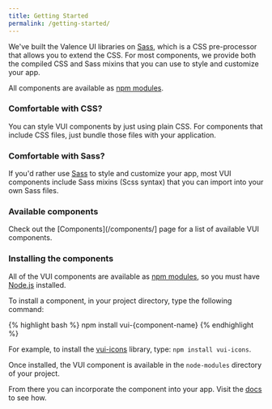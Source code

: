 ```yaml
---
title: Getting Started
permalink: /getting-started/
---
```


We've built the Valence UI libraries on [Sass](http://sass-lang.com/), which is a CSS pre-processor that allows you to extend the CSS. For most components, we provide both the compiled CSS and Sass mixins that you can use to style and customize your app.

All components are available as [npm modules](https://www.npmjs.org/browse/keyword/vui).

### Comfortable with CSS?

You can style VUI components by just using plain CSS. For components that include CSS files, just bundle those files with your application.

### Comfortable with Sass?

If you'd rather use [Sass](http://sass-lang.com/) to style and customize your app, most VUI components include Sass mixins (Scss syntax) that you can import into your own Sass files.

### Available components
Check out the [Components](/components/] page for a list of available VUI components.

### Installing the components

All of the VUI components are available as [npm modules](https://www.npmjs.org/browse/keyword/vui), so you must have [Node.js](http://nodejs.org/) installed.

To install a component, in your project directory, type the following command:

{% highlight bash %}
npm install vui-{component-name}
{% endhighlight %}

For example, to install the [vui-icons](https://www.npmjs.com/browse/keyword/vui) library, type: `npm install vui-icons`.

Once installed, the VUI component is available in the `node-modules` directory of your project.

From there you can incorporate the component into your app.  Visit the [docs](/components/) to see how.
